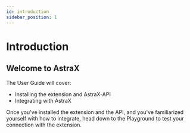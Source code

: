 ```yaml
---
id: introduction
sidebar_position: 1
---
```


# Introduction

## Welcome to AstraX

The User Guide will cover:

- Installing the extension and AstraX-API
- Integrating with AstraX

Once you've installed the extension and the API, and you've familiarized yourself with how to integrate, head down to the Playground to test your connection with the extension.
